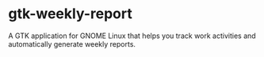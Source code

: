 # gtk-weekly-report
A GTK application for GNOME Linux that helps you track work activities and automatically generate weekly reports.
